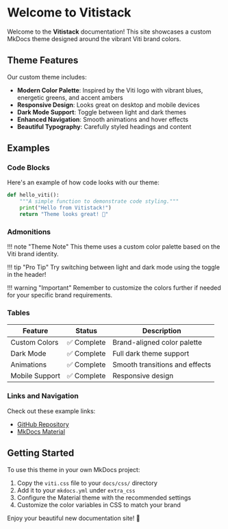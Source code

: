 # Welcome to Vitistack

Welcome to the **Vitistack** documentation! This site showcases a custom MkDocs theme designed around the vibrant Viti brand colors.

## Theme Features

Our custom theme includes:

- **Modern Color Palette**: Inspired by the Viti logo with vibrant blues, energetic greens, and accent ambers
- **Responsive Design**: Looks great on desktop and mobile devices
- **Dark Mode Support**: Toggle between light and dark themes
- **Enhanced Navigation**: Smooth animations and hover effects
- **Beautiful Typography**: Carefully styled headings and content

## Examples

### Code Blocks

Here's an example of how code looks with our theme:

```python
def hello_viti():
    """A simple function to demonstrate code styling."""
    print("Hello from Vitistack!")
    return "Theme looks great! 🎨"
```

### Admonitions

!!! note "Theme Note"
    This theme uses a custom color palette based on the Viti brand identity.

!!! tip "Pro Tip"
    Try switching between light and dark mode using the toggle in the header!

!!! warning "Important"
    Remember to customize the colors further if needed for your specific brand requirements.

### Tables

| Feature | Status | Description |
|---------|--------|-------------|
| Custom Colors | ✅ Complete | Brand-aligned color palette |
| Dark Mode | ✅ Complete | Full dark theme support |
| Animations | ✅ Complete | Smooth transitions and effects |
| Mobile Support | ✅ Complete | Responsive design |

### Links and Navigation

Check out these example links:
- [GitHub Repository](https://github.com/vitistack)
- [MkDocs Material](https://squidfunk.github.io/mkdocs-material/)

## Getting Started

To use this theme in your own MkDocs project:

1. Copy the `viti.css` file to your `docs/css/` directory
2. Add it to your `mkdocs.yml` under `extra_css`
3. Configure the Material theme with the recommended settings
4. Customize the color variables in CSS to match your brand

Enjoy your beautiful new documentation site! 🚀